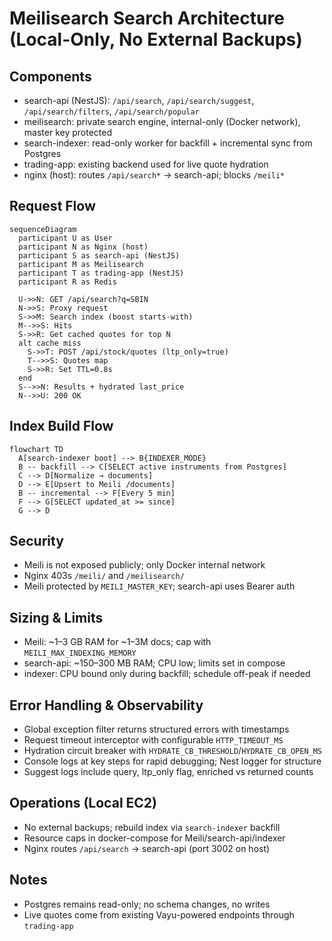 # Meilisearch Search Architecture (Local-Only, No External Backups)

## Components
- search-api (NestJS): `/api/search`, `/api/search/suggest`, `/api/search/filters`, `/api/search/popular`
- meilisearch: private search engine, internal-only (Docker network), master key protected
- search-indexer: read-only worker for backfill + incremental sync from Postgres
- trading-app: existing backend used for live quote hydration
- nginx (host): routes `/api/search*` → search-api; blocks `/meili*`

## Request Flow
```mermaid
sequenceDiagram
  participant U as User
  participant N as Nginx (host)
  participant S as search-api (NestJS)
  participant M as Meilisearch
  participant T as trading-app (NestJS)
  participant R as Redis

  U->>N: GET /api/search?q=SBIN
  N->>S: Proxy request
  S->>M: Search index (boost starts-with)
  M-->>S: Hits
  S->>R: Get cached quotes for top N
  alt cache miss
    S->>T: POST /api/stock/quotes (ltp_only=true)
    T-->>S: Quotes map
    S->>R: Set TTL=0.8s
  end
  S-->>N: Results + hydrated last_price
  N-->>U: 200 OK
```

## Index Build Flow
```mermaid
flowchart TD
  A[search-indexer boot] --> B{INDEXER_MODE}
  B -- backfill --> C[SELECT active instruments from Postgres]
  C --> D[Normalize → documents]
  D --> E[Upsert to Meili /documents]
  B -- incremental --> F[Every 5 min]
  F --> G[SELECT updated_at >= since]
  G --> D
```

## Security
- Meili is not exposed publicly; only Docker internal network
- Nginx 403s `/meili/` and `/meilisearch/`
- Meili protected by `MEILI_MASTER_KEY`; search-api uses Bearer auth

## Sizing & Limits
- Meili: ~1–3 GB RAM for ~1–3M docs; cap with `MEILI_MAX_INDEXING_MEMORY`
- search-api: ~150–300 MB RAM; CPU low; limits set in compose
- indexer: CPU bound only during backfill; schedule off-peak if needed

## Error Handling & Observability
- Global exception filter returns structured errors with timestamps
- Request timeout interceptor with configurable `HTTP_TIMEOUT_MS`
- Hydration circuit breaker with `HYDRATE_CB_THRESHOLD`/`HYDRATE_CB_OPEN_MS`
- Console logs at key steps for rapid debugging; Nest logger for structure
- Suggest logs include query, ltp_only flag, enriched vs returned counts

## Operations (Local EC2)
- No external backups; rebuild index via `search-indexer` backfill
- Resource caps in docker-compose for Meili/search-api/indexer
- Nginx routes `/api/search` → search-api (port 3002 on host)

## Notes
- Postgres remains read-only; no schema changes, no writes
- Live quotes come from existing Vayu-powered endpoints through `trading-app`

